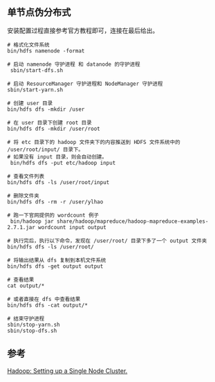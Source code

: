 ## 单节点伪分布式

安装配置过程直接参考官方教程即可，连接在最后给出。


```
# 格式化文件系统
bin/hdfs namenode -format

# 启动 namenode 守护进程 和 datanode 的守护进程
 sbin/start-dfs.sh

# 启动 ResourceManager 守护进程和 NodeManager 守护进程
sbin/start-yarn.sh

# 创建 user 目录
bin/hdfs dfs -mkdir /user

# 在 user 目录下创建 root 目录
bin/hdfs dfs -mkdir /user/root

# 将 etc 目录下的 hadoop 文件夹下的内容推送到 HDFS 文件系统中的 /user/root/input/ 目录下。
# 如果没有 input 目录，则会自动创建。
 bin/hdfs dfs -put etc/hadoop input

# 查看文件列表
bin/hdfs dfs -ls /user/root/input

# 删除文件夹
bin/hdfs dfs -rm -r /user/ylhao

# 跑一下官网提供的 wordcount 例子
 bin/hadoop jar share/hadoop/mapreduce/hadoop-mapreduce-examples-2.7.1.jar wordcount input output

# 执行完后，执行以下命令，发现在 /user/root/ 目录下多了一个 output 文件夹
bin/hdfs dfs -ls /user/root/

# 将输出结果从 dfs 复制到本机文件系统
bin/hdfs dfs -get output output

# 查看结果
cat output/*

# 或者直接在 dfs 中查看结果
bin/hdfs dfs -cat output/*

# 结束守护进程
sbin/stop-yarn.sh
sbin/stop-dfs.sh
```
## 参考
[Hadoop: Setting up a Single Node Cluster.](https://hadoop.apache.org/docs/r2.7.5/hadoop-project-dist/hadoop-common/SingleCluster.html)
 
